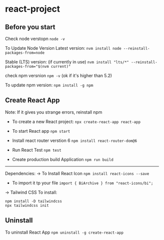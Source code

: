 # react-project


## Before you start

Check node verstopn `node -v`

To Update Node Version
Latest version:
`nvm install node --reinstall-packages-from=node`

Stable (LTS) version: (if currently in use)
`nvm install "lts/*" --reinstall-packages-from="$(nvm current)"`

check npm versnion `npm -v` (ok if it's higher than 5.2)

To update npm version:
`npm install -g npm`


## Create React App
Note: If it gives you strange errors, reinstall npm
* To create a new React project:
`npx create-react-app react-app`

* To start React app
`npm start`

* Install react router verstion 6
`npm install react-router-dom@6`

* Run React Test
`npm test`

* Create production build Application
`npm run build`

--------------------------------------------------------
Dependencies:
-> To Install React Icon
`npm install react-icons --save`
- To import it tp your file 
`import { BiArchive } from "react-icons/bi";`

-> Tailwind CSS
To install: 
```
npm install -D tailwindcss
npx tailwindcss init
```



## Uninstall
To uninstall React App
`npm uninstall -g create-react-app`

